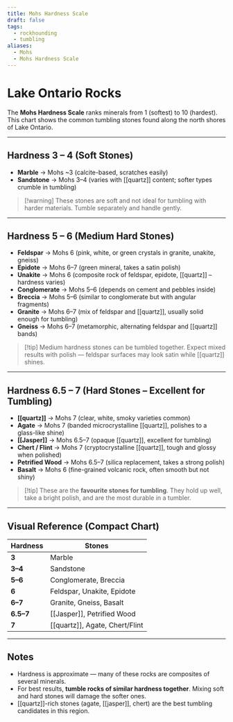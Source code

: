 ```yaml
---
title: Mohs Hardness Scale
draft: false
tags:
  - rockhounding
  - tumbling
aliases:
  - Mohs
  - Mohs Hardness Scale
---
```

# Lake Ontario Rocks

The **Mohs Hardness Scale** ranks minerals from 1 (softest) to 10 (hardest).  
This chart shows the common tumbling stones found along the north shores of Lake Ontario.

---

## Hardness 3 – 4 (Soft Stones)
- **Marble** → Mohs ~3 (calcite-based, scratches easily)  
- **Sandstone** → Mohs 3–4 (varies with [[quartz]] content; softer types crumble in tumbling)  

> [!warning] These stones are soft and not ideal for tumbling with harder materials. Tumble separately and handle gently.

---

## Hardness 5 – 6 (Medium Hard Stones)
- **Feldspar** → Mohs 6 (pink, white, or green crystals in granite, unakite, gneiss)  
- **Epidote** → Mohs 6–7 (green mineral, takes a satin polish)  
- **Unakite** → Mohs 6 (composite rock of feldspar, epidote, [[quartz]] – hardness varies)  
- **Conglomerate** → Mohs 5–6 (depends on cement and pebbles inside)  
- **Breccia** → Mohs 5–6 (similar to conglomerate but with angular fragments)  
- **Granite** → Mohs 6–7 (mix of feldspar and [[quartz]], usually solid enough for tumbling)  
- **Gneiss** → Mohs 6–7 (metamorphic, alternating feldspar and [[quartz]] bands)  

> [!tip] Medium hardness stones can be tumbled together. Expect mixed results with polish — feldspar surfaces may look satin while [[quartz]] shines.

---

## Hardness 6.5 – 7 (Hard Stones – Excellent for Tumbling)
- **[[quartz]]** → Mohs 7 (clear, white, smoky varieties common)  
- **Agate** → Mohs 7 (banded microcrystalline [[quartz]], polishes to a glass-like shine)  
- **[[Jasper]]** → Mohs 6.5–7 (opaque [[quartz]], excellent for tumbling)  
- **Chert / Flint** → Mohs 7 (cryptocrystalline [[quartz]], tough and glossy when polished)  
- **Petrified Wood** → Mohs 6.5–7 (silica replacement, takes a strong polish)  
- **Basalt** → Mohs 6 (fine-grained volcanic rock, often smooth but not shiny)  

> [!tip] These are the **favourite stones for tumbling**. They hold up well, take a bright polish, and are the most durable in a tumbler.

---

## Visual Reference (Compact Chart)

| Hardness | Stones |
|----------|--------|
| **3** | Marble |
| **3–4** | Sandstone |
| **5–6** | Conglomerate, Breccia |
| **6** | Feldspar, Unakite, Epidote |
| **6–7** | Granite, Gneiss, Basalt |
| **6.5–7** | [[Jasper]], Petrified Wood |
| **7** | [[quartz]], Agate, Chert/Flint |

---

## Notes
- Hardness is approximate — many of these rocks are composites of several minerals.  
- For best results, **tumble rocks of similar hardness together**. Mixing soft and hard stones will damage the softer ones.  
- [[quartz]]-rich stones (agate, [[jasper]], chert) are the best tumbling candidates in this region.  
